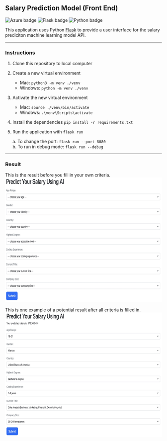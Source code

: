 ## Salary Prediction Model (Front End)

![Azure badge](https://img.shields.io/badge/Microsoft_Azure-0089D6?style=for-the-badge&logo=microsoft-azure&logoColor=white) ![Flask badge](https://img.shields.io/static/v1?message=Flask&logo=Flask&labelColor=000000&color=000000&logoColor=white&label=%20&style=for-the-badge) ![Python badge](https://img.shields.io/static/v1?message=python&logo=python&labelColor=3776AB&color=3776AB&logoColor=white&label=%20&style=for-the-badge) 

This application uses Python [Flask](https://flask.palletsprojects.com/en/3.0.x/) to provide a user interface for the salary prediciton machine learning model API.

---

### Instructions

1. Clone this repository to local computer

2. Create a new virtual environment

   - Mac: `python3 -m venv ./venv`
   - Windows: `python -m venv ./venv`

3. Activate the new virtual environment

   - Mac: `source ./venv/bin/activate`
   - Windows: `.\venv\Scripts\activate`

4. Install the dependencies `pip install -r requirements.txt`

5. Run the application with `flask run`

   a. To change the port: `flask run --port 8080`  
   b. To run in debug mode: `flask run --debug`

---

### Result

This is the result before you fill in your own criteria.
<img src="images/ResultBefore.jpg" height="400" alt="This is the result before you fill in your own criteria.">

This is one example of a potential result after all criteria is filled in.
<img src="images/ResultAfter.jpg" height="400" alt="This is one example of a potential result after all criteria is filled in.">